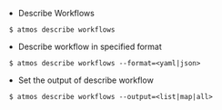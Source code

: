 - Describe Workflows

```
 $ atmos describe workflows
```

- Describe workflow in specified format

```
 $ atmos describe workflows --format=<yaml|json>
```

- Set the output of describe workflow

```
 $ atmos describe workflows --output=<list|map|all>
```
